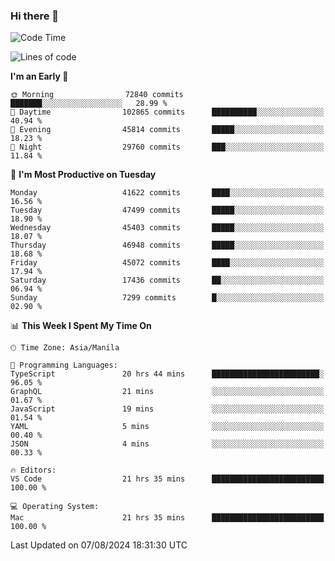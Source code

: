 ### Hi there 👋

<!--START_SECTION:waka-->
![Code Time](http://img.shields.io/badge/Code%20Time-5%2C435%20hrs%202%20mins-blue)

![Lines of code](https://img.shields.io/badge/From%20Hello%20World%20I%27ve%20Written-115.2%20million%20lines%20of%20code-blue)

**I'm an Early 🐤** 

```text
🌞 Morning                72840 commits       ███████░░░░░░░░░░░░░░░░░░   28.99 % 
🌆 Daytime                102865 commits      ██████████░░░░░░░░░░░░░░░   40.94 % 
🌃 Evening                45814 commits       █████░░░░░░░░░░░░░░░░░░░░   18.23 % 
🌙 Night                  29760 commits       ███░░░░░░░░░░░░░░░░░░░░░░   11.84 % 
```
📅 **I'm Most Productive on Tuesday** 

```text
Monday                   41622 commits       ████░░░░░░░░░░░░░░░░░░░░░   16.56 % 
Tuesday                  47499 commits       █████░░░░░░░░░░░░░░░░░░░░   18.90 % 
Wednesday                45403 commits       █████░░░░░░░░░░░░░░░░░░░░   18.07 % 
Thursday                 46948 commits       █████░░░░░░░░░░░░░░░░░░░░   18.68 % 
Friday                   45072 commits       ████░░░░░░░░░░░░░░░░░░░░░   17.94 % 
Saturday                 17436 commits       ██░░░░░░░░░░░░░░░░░░░░░░░   06.94 % 
Sunday                   7299 commits        █░░░░░░░░░░░░░░░░░░░░░░░░   02.90 % 
```


📊 **This Week I Spent My Time On** 

```text
🕑︎ Time Zone: Asia/Manila

💬 Programming Languages: 
TypeScript               20 hrs 44 mins      ████████████████████████░   96.05 % 
GraphQL                  21 mins             ░░░░░░░░░░░░░░░░░░░░░░░░░   01.67 % 
JavaScript               19 mins             ░░░░░░░░░░░░░░░░░░░░░░░░░   01.54 % 
YAML                     5 mins              ░░░░░░░░░░░░░░░░░░░░░░░░░   00.40 % 
JSON                     4 mins              ░░░░░░░░░░░░░░░░░░░░░░░░░   00.33 % 

🔥 Editors: 
VS Code                  21 hrs 35 mins      █████████████████████████   100.00 % 

💻 Operating System: 
Mac                      21 hrs 35 mins      █████████████████████████   100.00 % 
```


 Last Updated on 07/08/2024 18:31:30 UTC
<!--END_SECTION:waka-->


<!--
**rad182/rad182** is a ✨ _special_ ✨ repository because its `README.md` (this file) appears on your GitHub profile.

Here are some ideas to get you started:

- 🔭 I’m currently working on ...
- 🌱 I’m currently learning ...
- 👯 I’m looking to collaborate on ...
- 🤔 I’m looking for help with ...
- 💬 Ask me about ...
- 📫 How to reach me: ...
- 😄 Pronouns: ...
- ⚡ Fun fact: ...
-->
